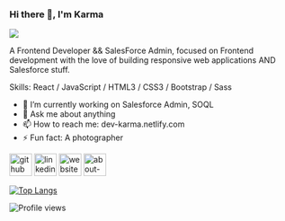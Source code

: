 ### Hi there 👋, I'm Karma
![](https://cdn.dribbble.com/users/2131993/screenshots/4948736/thoughtworks-gif_dribbble.gif)

A Frontend Developer && SalesForce Admin, focused on Frontend development with the love of building responsive web applications AND Salesforce stuff.

Skills: React / JavaScript  / HTML3 / CSS3 / Bootstrap / Sass

- 🔭 I’m currently working on Salesforce Admin, SOQL
- 💬 Ask me about anything 
- 📫 How to reach me: dev-karma.netlify.com 
- ⚡ Fun fact: A photographer 


[<img src='https://cdn.jsdelivr.net/npm/simple-icons@3.0.1/icons/github.svg' alt='github' height='40'>](https://github.com/coderkarma)  [<img src='https://cdn.jsdelivr.net/npm/simple-icons@3.0.1/icons/linkedin.svg' alt='linkedin' height='40'>](https://www.linkedin.com/in/https://www.linkedin.com/in/karma-drukpa//)  [<img src='https://cdn.jsdelivr.net/npm/simple-icons@3.0.1/icons/icloud.svg' alt='website' height='40'>](http://dev-karma.netlify.com/)  [<img src='https://cdn.jsdelivr.net/npm/simple-icons@3.0.1/icons/about-dot-me.svg' alt='about-dot-me' height='40'>](http://dev-karma.netlify.com/)  

[![Top Langs](https://github-readme-stats.vercel.app/api/top-langs/?username=coderkarma)](https://github.com/anuraghazra/github-readme-stats)

![Profile views](https://gpvc.arturio.dev/coderkarma)  

